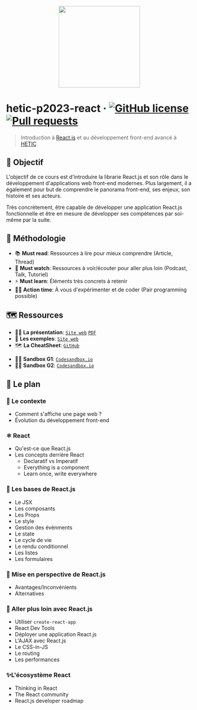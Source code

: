 <p align="center"><img src="https://github.com/greeeg/hetic-p2023-react/blob/master/assets/react-logo.png" width="220" /></p>

# hetic-p2023-react &middot; [![GitHub license](https://img.shields.io/badge/license-AGPLv3-blue)](https://github.com/greeeg/hetic-p2023-react/blob/master/LICENSE) [![Pull requests](https://img.shields.io/badge/PRs-welcome-brightgreen.svg)](https://github.com/greeeg/hetic-p2023-react/pulls)

> Introduction à [React.js](http://reactjs.org/) et au développement front-end avancé à [HETIC](https://www.hetic.net/)

## 🎯 Objectif

L'objectif de ce cours est d'introduire la librarie React.js et son rôle dans le développement d'applications web front-end modernes. Plus largement, il a également pour but de comprendre le panorama front-end, ses enjeux, son histoire et ses acteurs.

Très concrètement, être capable de développer une application React.js fonctionnelle et être en mesure de développer ses compétences par soi-même par la suite.

## 📐 Méthodologie

- 📚 **Must read**: Ressources à lire pour mieux comprendre (Article, Thread)
- 🍿 **Must watch**: Ressources à voir/écouter pour aller plus loin (Podcast, Talk, Tutoriel)
- ⚡️ **Must learn**: Éléments très concrets à retenir
- 👨‍🔬 **Action time**: À vous d'expérimenter et de coder (Pair programming possible)

## 🗺 Ressources

- 👨‍🏫 **La présentation**: [`Site web`](https://hetic-p2023-react.netlify.com/) [`PDF`](https://github.com/greeeg/hetic-p2023-react/raw/master/hetic-p2023-react.pdf)
- 🧰 **Les exemples**: [`Site web`](https://hetic-p2023-react-examples.netlify.com/)
- 🗺 **La CheatSheet**: [`GitHub`](https://github.com/greeeg/hetic-p2023-react/blob/master/CHEATSHEET.md)

* 👩‍🔧 **Sandbox G1**: [`Codesandbox.io`](https://codesandbox.io/s/hetic-p2023-g1-yy6k8)
* 👩‍🔧 **Sandbox G2**: [`Codesandbox.io`](https://codesandbox.io/s/hetic-p2023-g2-pqsd7)

## 🏁 Le plan

### 👀 Le contexte

- Comment s'affiche une page web ?
- Évolution du développement front-end

### ⚛️ React

- Qu'est-ce que React.js
- Les concepts derrière React
  - Declaratif vs Imperatif
  - Everything is a component
  - Learn once, write everywhere

### 🐣 Les bases de React.js

- Le JSX
- Les composants
- Les Props
- Le style
- Gestion des évènments
- Le state
- Le cycle de vie
- Le rendu conditionnel
- Les listes
- Les formulaires

### 🤔 Mise en perspective de React.js

- Avantages/Inconvénients
- Alternatives

### 👵 Aller plus loin avec React.js

- Utiliser `create-react-app`
- React Dev Tools
- Déployer une application React.js
- L'AJAX avec React.js
- Le CSS-in-JS
- Le routing
- Les performances

### ✨L'écosystème React

- Thinking in React
- The React community
- React.js developer roadmap
